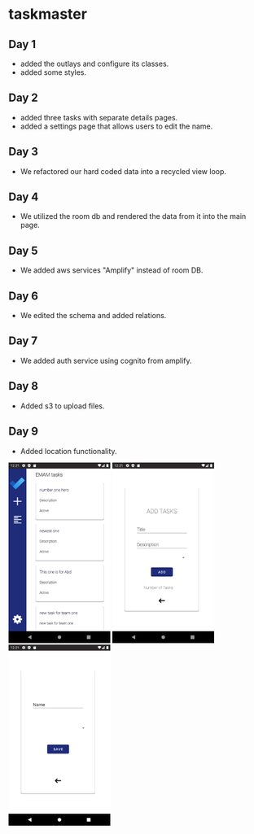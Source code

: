 # taskmaster


## Day 1 

* added the outlays and configure its classes.
* added some styles.



## Day 2 

* added three tasks with separate details pages. 
* added a settings page that allows users to edit the name.

## Day 3 

* We refactored our hard coded data into a recycled view loop.



## Day 4

* We utilized the room db and rendered the data from it into the main page. 

## Day 5 

* We added aws services "Amplify" instead of room DB.

## Day 6

* We edited the schema and added relations.

## Day 7

* We added auth service using cognito from amplify.


## Day 8 

* Added s3 to upload files.

## Day 9 

* Added location functionality.

<img src="screenshots/Screenshot_1638008491.png" alt="drawing" width="200"/>
<img src="screenshots/Screenshot_1638008499.png" alt="drawing" width="200"/>
<img src="screenshots/Screenshot_1638008505.png" alt="drawing" width="200"/>

